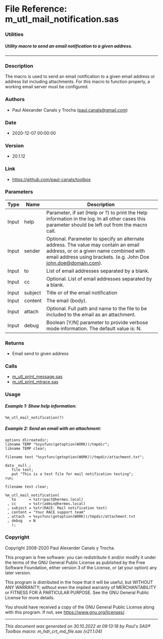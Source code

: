 # File Reference: m_utl_mail_notification.sas

### Utilities

##### Utility macro to send an email notification to a given address.

***

### Description
The macro is used to send an email notification to a given email address or address list including attachments. For this macro to function properly, a working email server must be configured.

### Authors
* Paul Alexander Canals y Trocha (paul.canals@gmail.com)

### Date
* 2020-12-07 00:00:00

### Version
* 20.1.12

### Link
* https://github.com/paul-canals/toolbox

### Parameters
| Type | Name | Description |
| ---- | ---- | ----------- |
| Input | help | Parameter, if set (Help or ?) to print the Help information in the log. In all other cases this parameter should be left out from the macro call. |
| Input | sender | Optional. Parameter to specify an alternate address. The value may contain an email address, or or a given name combined with email address using brackets. (e.g. John Doe <john.doe@domain.com>). |
| Input | to | List of email addresses separated by a blank. |
| Input | cc | Optional. List of email addresses separated by a blank. |
| Input | subject | Title or  of the email notification |
| Input | content | The email  (body). |
| Input | attach | Optional. Full path and name to the file to be included to the email as an attachment. |
| Input | debug | Boolean [Y/N] parameter to provide verbose mode information. The default value is: N. |

### Returns
* Email send to given address

### Calls
* [m_utl_print_message.sas](m_utl_print_message.md)
* [m_utl_print_mtrace.sas](m_utl_print_mtrace.md)

### Usage

##### Example 1: Show help information:
```sas
%m_utl_mail_notification(?)
```

##### Example 2: Send an email with an attachment:
```sas
options dlcreatedir;
libname TEMP "%sysfunc(getoption(WORK))/tmpdir";
libname TEMP clear;

filename text "%sysfunc(getoption(WORK))/tmpdir/attachment.txt";

data _null_;
   file text;
   put "This is a test file for mail notification testing";
run;

filename text clear;

%m_utl_mail_notification(
   to      = %str(pact@hermes.local)
 , cc      = %str(admin@hermes.local)
 , subject = %str(RACE: Mail notification test)
 , content = "Your RACE support team"
 , attach  = %sysfunc(getoption(WORK))/tmpdir/attachment.txt
 , debug   = N
   );
```

### Copyright
Copyright 2008-2020 Paul Alexander Canals y Trocha. 
 
This program is free software: you can redistribute it and/or modify 
it under the terms of the GNU General Public License as published by 
the Free Software Foundation, either version 3 of the License, or 
(at your option) any later version. 
 
This program is distributed in the hope that it will be useful, 
but WITHOUT ANY WARRANTY; without even the implied warranty of 
MERCHANTABILITY or FITNESS FOR A PARTICULAR PURPOSE. See the 
GNU General Public License for more details. 
 
You should have received a copy of the GNU General Public License 
along with this program. If not, see <https://www.gnu.org/licenses/>. 


***
*This document was generated on 30.10.2022 at 09:13:18  by Paul's SAS&reg; Toolbox macro: m_hdr_crt_md_file.sas (v21.1.04)*
